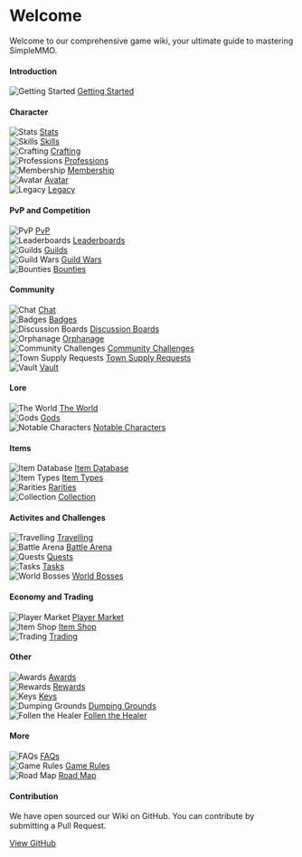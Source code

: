 # Welcome
Welcome to our comprehensive game wiki, your ultimate guide to mastering SimpleMMO.

<div class="grid grid-cols-1 sm:grid-cols-2 xl:grid-cols-4 gap-4 xl:gap-y-12 mt-4 home">
<div class="border-t border-neutral-800">

#### Introduction
![Getting Started](https://smmo-wiki.com/assets/icons/menu/getting_started.png) [Getting Started](/introduction/getting-started)

</div>

<div class="border-t border-neutral-800">

#### Character
![Stats](https://smmo-wiki.com/assets/icons/menu/strength.png) [Stats](/character/stats)\
![Skills](https://smmo-wiki.com/assets/icons/menu/fishing.png) [Skills](/character/skills)\
![Crafting](https://smmo-wiki.com/assets/icons/menu/crafting.png) [Crafting](/character/crafting)\
![Professions](https://smmo-wiki.com/assets/icons/menu/cooking.png) [Professions](/character/professions)\
![Membership](https://smmo-wiki.com/assets/icons/menu/membership.png) [Membership](/character/membership)\
![Avatar](https://smmo-wiki.com/assets/icons/menu/avatar.png) [Avatar](/character/avatar)\
![Legacy](https://smmo-wiki.com/assets/icons/menu/legacy.png) [Legacy](/character/legacy)


</div>
<div class="border-t border-neutral-800">

#### PvP and Competition
![PvP](https://smmo-wiki.com/assets/icons/menu/pvp.png) [PvP](/pvp-and-competition/pvp)\
![Leaderboards](https://smmo-wiki.com/assets/icons/menu/leaderboards.png) [Leaderboards](/pvp-and-competition/leaderboards)\
![Guilds](https://smmo-wiki.com/assets/icons/menu/guilds.png) [Guilds](/pvp-and-competition/guilds)\
![Guild Wars](https://smmo-wiki.com/assets/icons/menu/guild_wars.png) [Guild Wars](/pvp-and-competition/guild-wars)\
![Bounties](https://smmo-wiki.com/assets/icons/menu/bounties.png) [Bounties](/pvp-and-competition/bounties)


</div>
<div class="border-t border-neutral-800">
  
#### Community
![Chat](https://smmo-wiki.com/assets/icons/menu/chat.png) [Chat](/community/chat)\
![Badges](https://smmo-wiki.com/assets/icons/menu/badges.png) [Badges](/community/badges)\
![Discussion Boards](https://smmo-wiki.com/assets/icons/menu/discussion_boards.png) [Discussion Boards](/community/discussion-boards)\
![Orphanage](https://smmo-wiki.com/assets/icons/menu/orphanage.png) [Orphanage](/community/orphanage)\
![Community Challenges](https://smmo-wiki.com/assets/icons/menu/community_challenges.png) [Community Challenges](/community/community-challenges)\
![Town Supply Requests](https://smmo-wiki.com/assets/icons/menu/town_supply_requests.png) [Town Supply Requests](/community/town-supply-requests)\
![Vault](https://smmo-wiki.com/assets/icons/menu/vault.png) [Vault](/community/vault)

</div>
<div class="border-t border-neutral-800">

#### Lore
![The World](https://smmo-wiki.com/assets/icons/menu/world.png) [The World](/lore/the-world)\
![Gods](https://smmo-wiki.com/assets/icons/menu/gods.png) [Gods](/lore/the-world)\
![Notable Characters](https://smmo-wiki.com/assets/icons/menu/mahol.png) [Notable Characters](/lore/notable-characters)

</div>
<div class="border-t border-neutral-800">

#### Items
![Item Database](https://smmo-wiki.com/assets/icons/menu/item_database.png) [Item Database](https://smmo-db.com)\
![Item Types](https://smmo-wiki.com/assets/icons/menu/item_types.png) [Item Types](/items/item-types)\
![Rarities](https://smmo-wiki.com/assets/icons/menu/rarities.png) [Rarities](/items/rarities)\
![Collection](https://smmo-wiki.com/assets/icons/menu/collection.png) [Collection](/items/collection)

</div>
<div class="border-t border-neutral-800">

#### Activites and Challenges
![Travelling](https://smmo-wiki.com/assets/icons/menu/travelling.png) [Travelling](/activities-and-challenges/travelling)\
![Battle Arena](https://smmo-wiki.com/assets/icons/menu/arena.png) [Battle Arena](/activities-and-challenges/battle-arena)\
![Quests](https://smmo-wiki.com/assets/icons/menu/quests.png) [Quests](/activities-and-challenges/quests)\
![Tasks](https://smmo-wiki.com/assets/icons/menu/tasks.png) [Tasks](/activities-and-challenges/tasks)\
![World Bosses](https://smmo-wiki.com/assets/icons/menu/world_boss.png) [World Bosses](/activities-and-challenges/world-bosses)

</div>
<div class="border-t border-neutral-800">

#### Economy and Trading
![Player Market](https://smmo-wiki.com/assets/icons/menu/coins.png) [Player Market](/economy-and-trading/player-market)\
![Item Shop](https://smmo-wiki.com/assets/icons/menu/gold.png) [Item Shop](/economy-and-trading/item-shop)\
![Trading](https://smmo-wiki.com/assets/icons/menu/trading.png) [Trading](/economy-and-trading/trading)

</div>
<div class="border-t border-neutral-800">
  
#### Other
![Awards](https://smmo-wiki.com/assets/icons/menu/awards.png) [Awards](/other/awards)\
![Rewards](https://smmo-wiki.com/assets/icons/menu/rewards.png) [Rewards](/other/rewards)\
![Keys](https://smmo-wiki.com/assets/icons/menu/keys.png) [Keys](/other/keys)\
![Dumping Grounds](https://smmo-wiki.com/assets/icons/menu/dumping_grounds.png) [Dumping Grounds](/other/dumping-grounds)\
![Follen the Healer](https://smmo-wiki.com/assets/icons/menu/healer.png) [Follen the Healer](/other/follen-the-healer)

</div>
<div class="border-t border-neutral-800">
  
#### More

![FAQs](https://smmo-wiki.com/assets/icons/menu/book3.png) [FAQs](/more/faqs)\
![Game Rules](https://smmo-wiki.com/assets/icons/menu/book5.png) [Game Rules](/more/game-rules)\
![Road Map](https://smmo-wiki.com/assets/icons/menu/road_map.png) [Road Map](https://trello.com/b/XEzvjZVd/simplemmo-public-roadmap)

</div>
<div class="xl:col-span-2 border-t border-neutral-800">

#### Contribution

We have open sourced our Wiki on GitHub. You can contribute by submitting a Pull Request.

[View GitHub](https://github.com/ImY0mu/smmo-wiki-resources)

</div>
</div>

















